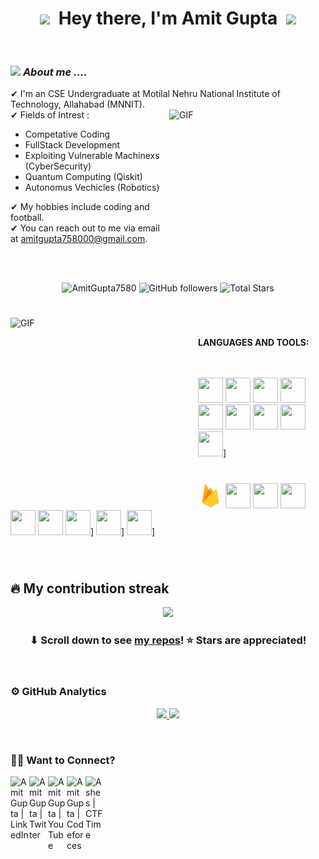 <!-- Header -->

<h1 align="center">
  <a target="_blank">
    <img src="https://media.giphy.com/media/LQo5HzZnmZQ74Uc8tI/giphy.gif" width="30px" style="max-width:100%;">
  </a>
  <b>&nbsp;Hey there, I'm Amit Gupta&nbsp;</b>
  <a target="_blank">
    <img src="https://media.giphy.com/media/hvRJCLFzcasrR4ia7z/giphy.gif" width="30px" />
  </a>
</h1>

<!-- About Me -->

<br/>

### <img src="https://media.giphy.com/media/iY8CRBdQXODJSCERIr/giphy.gif" width="30px">&nbsp;***About me ....***
✔ I'm an CSE Undergraduate at Motilal Nehru National Institute of Technology, Allahabad (MNNIT).<br>
<a target="_blank">
  <img align="right" height="250" width="250" alt="GIF" src="https://media.giphy.com/media/TEnXkcsHrP4YedChhA/giphy.gif">
</a>
✔ Fields of Intrest :
- Competative Coding<br>
- FullStack Development<br>
- Exploiting Vulnerable Machinexs (CyberSecurity)<br>
- Quantum Computing (Qiskit) <br>
- Autonomus Vechicles (Robotics)<br>

✔ My hobbies include coding and football.<br>
✔ You can reach out to me via email at amitgupta758000@gmail.com.<br>

<br/>
<br/>

<p align="center">  
  <img src="https://komarev.com/ghpvc/?username=AmitGupta7580&color=blue" alt="AmitGupta7580" />
  <img alt="GitHub followers" src="https://img.shields.io/github/followers/AmitGupta7580?label=Followers&style=social">
  <img src="https://img.shields.io/github/stars/AmitGupta7580?label=Stars" alt="Total Stars">
</p>

#

<!-- Languages and Tools -->

<a target="_blank"><img align="left" height="300" width="300" alt="GIF" src="https://github.com/JayantGoel001/JayantGoel001/blob/master/GIF/github.gif"></a>
<br/>


**LANGUAGES AND TOOLS:**  

<br/>
<br/>
<code><img height="40" width="40" src="https://img.icons8.com/color/48/000000/c.png"></code>
<code><img height="40" width="40" src="https://img.icons8.com/color/48/000000/c-plus-plus-logo.png"></code>
<code><img height="40" width="40" src="https://img.icons8.com/color/48/000000/java-coffee-cup-logo--v2.png"></code>
<code><img height="40" width="40" src="https://img.icons8.com/color/48/000000/python--v2.png"></code>
<code><img height="40" width="40" src="https://img.icons8.com/color/48/000000/html-5.png"></code>
<code><img height="40" width="40" src="https://img.icons8.com/color/48/000000/css3.png"></code>
<code><img height="40" width="40" src="https://img.icons8.com/color/48/000000/javascript--v2.png"></code>
<code><img height="40" width="40" src="https://cdn.worldvectorlogo.com/logos/nodejs-icon.svg"></code>
<code><img height="40" width="40" src="https://cdn.iconscout.com/icon/free/png-512/mongodb-3-1175138.png"></code>]

#
<code><img height="40" width="40" src="https://raw.githubusercontent.com/github/explore/80688e429a7d4ef2fca1e82350fe8e3517d3494d/topics/firebase/firebase.png"></code>
<code><img height="40" width="40" src="https://img.icons8.com/fluency/48/000000/mysql-logo.png"></code>
<code><img height="40" width="40" src="https://img.icons8.com/fluency/48/000000/flutter.png"></code>
<code><img height="40" width="40" src="https://img.icons8.com/color/48/000000/dart.png"></code>
<code><img height="40" width="40" src="https://upload.wikimedia.org/wikipedia/commons/thumb/3/3f/Git_icon.svg/1024px-Git_icon.svg.png"></code>
<code><img height="40" width="40" src="https://pbs.twimg.com/profile_images/580131056629735424/2ENTk2K2.png"></code>
<code><img height="40" width="40" src="https://upload.wikimedia.org/wikipedia/commons/a/ab/Linux_Logo_in_Linux_Libertine_Font.svg"></code>]
<code><img height="40" width="40" src="https://cdn.freelogovectors.net/wp-content/uploads/2019/02/Ros_logo.png"></code>]
<code><img height="40" width="40" src="https://px4.io/wp-content/uploads/2020/03/PX4_logo_black_large_resized_compressed-compressor.png"></code>]

<br/>

#

<!-- My contribution streak -->

## 🔥 My contribution streak

<p align="center">
  <a href="https://github.com/AmitGupta7580/github-readme-streak-stats">
    <img src="https://github-readme-streak-stats.herokuapp.com/?user=AmitGupta7580#version3"/>
  </a>
</p>

<h3 align="center">⬇ Scroll down to see <a href="https://github.com/AmitGupta7580?tab=repositories">my repos</a>! ⭐ Stars are appreciated!</h3>

<br/>

<!-- GitHub Analytics -->

### ⚙️ GitHub Analytics
<p align="center">
<a href="https://github.com/AmitGupta7580">
  <img height="180em" src="https://github-readme-stats-eight-theta.vercel.app/api?username=AmitGupta7580&show_icons=true&theme=algolia&include_all_commits=true&count_private=true"/>
  <img height="180em" src="https://github-readme-stats-eight-theta.vercel.app/api/top-langs/?username=AmitGupta7580&layout=compact&langs_count=8&theme=algolia"/>
</a>
</p>

<br/>

<!-- Want to Connect? -->

### 🤝🏻 Want to Connect?
<a href="https://www.linkedin.com/in/amit-gupta-7580/">
  <img align="left" alt="Amit Gupta | LinkedIn" width="30px" src="https://raw.githubusercontent.com/peterthehan/peterthehan/master/assets/linkedin.svg" />
</a>
<a href="https://twitter.com/AmitGup98036159">
  <img align="left" alt="Amit Gupta | Twitter" width="30px" src="https://raw.githubusercontent.com/peterthehan/peterthehan/master/assets/twitter.svg" />
</a>
<a href="https://www.youtube.com/channel/UC7WE1ZcP5e9t7WTo3Fg8o7g">
  <img align="left" alt="Amit Gupta | You Tube" width="30px" src="https://raw.githubusercontent.com/peterthehan/peterthehan/main/assets/youtube.svg" />
</a>
<a href="https://codeforces.com/profile/ammmy758000">
  <img align="left" alt="Amit Gupta | Codeforces" width="30px" src="https://camo.githubusercontent.com/f98022613c53f3af924d19b203a429fac6de0f6fc0e6a465e638f89cb83a8e9c/68747470733a2f2f312e62702e626c6f6773706f742e636f6d2f2d54567951646c69726b496f2f576e6468456677725369492f41414141414141414250592f56586273687a6654746c5539694b782d756257724268567a334766724457743667435063424741595943772f73313630302f636f6465666f7263652e706e67" />
</a>
<a href="https://ctftime.org/team/155001">
  <img align="left" alt="Ashes | CTF Time" width="30px" src="https://pbs.twimg.com/profile_images/2189766987/ctftime-logo-avatar_400x400.png" />
</a>
